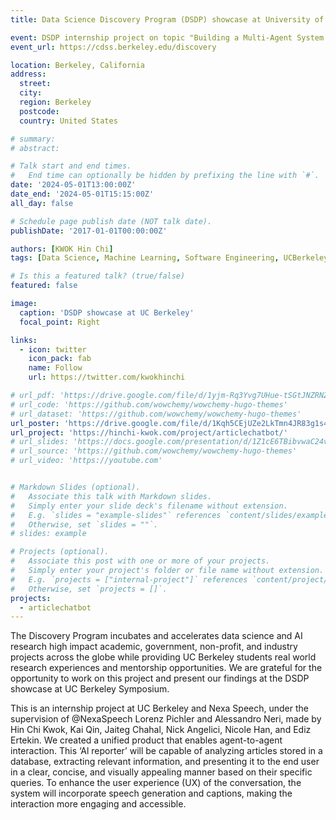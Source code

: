 ```yaml
---
title: Data Science Discovery Program (DSDP) showcase at University of California, Berkeley

event: DSDP internship project on topic "Building a Multi-Agent System for Real-Time Conversations Between Humans and Als"
event_url: https://cdss.berkeley.edu/discovery

location: Berkeley, California
address:
  street: 
  city: 
  region: Berkeley
  postcode: 
  country: United States

# summary: 
# abstract: 

# Talk start and end times.
#   End time can optionally be hidden by prefixing the line with `#`.
date: '2024-05-01T13:00:00Z'
date_end: '2024-05-01T15:15:00Z'
all_day: false

# Schedule page publish date (NOT talk date).
publishDate: '2017-01-01T00:00:00Z'

authors: [KWOK Hin Chi]
tags: [Data Science, Machine Learning, Software Engineering, UCBerkeley]

# Is this a featured talk? (true/false)
featured: false

image:
  caption: 'DSDP showcase at UC Berkeley'
  focal_point: Right

links:
  - icon: twitter
    icon_pack: fab
    name: Follow
    url: https://twitter.com/kwokhinchi

# url_pdf: 'https://drive.google.com/file/d/1yjm-Rq3Yvg7UHue-tSGtJNZRNZPrOeuX/view?usp=drive_link'
# url_code: 'https://github.com/wowchemy/wowchemy-hugo-themes'
# url_dataset: 'https://github.com/wowchemy/wowchemy-hugo-themes'
url_poster: 'https://drive.google.com/file/d/1Kqh5CEjUZe2LkTmn4JR83g1s4JD28NmT/view'
url_project: 'https://hinchi-kwok.com/project/articlechatbot/'
# url_slides: 'https://docs.google.com/presentation/d/1Z1cE6TBibvwaC24vnYemSWh-Yghb9Wyk/edit?usp=sharing&ouid=102358073185606588058&rtpof=true&sd=true'
# url_source: 'https://github.com/wowchemy/wowchemy-hugo-themes'
# url_video: 'https://youtube.com'


# Markdown Slides (optional).
#   Associate this talk with Markdown slides.
#   Simply enter your slide deck's filename without extension.
#   E.g. `slides = "example-slides"` references `content/slides/example-slides.md`.
#   Otherwise, set `slides = ""`.
# slides: example

# Projects (optional).
#   Associate this post with one or more of your projects.
#   Simply enter your project's folder or file name without extension.
#   E.g. `projects = ["internal-project"]` references `content/project/deep-learning/index.md`.
#   Otherwise, set `projects = []`.
projects:
  - articlechatbot
---
```


The Discovery Program incubates and accelerates data science and AI research high impact academic, government, non-profit, and industry projects across the globe while providing UC Berkeley students real world research experiences and mentorship opportunities. We are grateful for the opportunity to work on this project and present our findings at the DSDP showcase at UC Berkeley Symposium.

This is an internship project at UC Berkeley and Nexa Speech, under the supervision of @NexaSpeech Lorenz Pichler and Alessandro Neri, made by Hin Chi Kwok, Kai Qin, Jaiteg Chahal, Nick Angelici, Nicole Han, and Ediz Ertekin. We created a unified product that enables agent-to-agent interaction. This ‘Al reporter’ will be capable of analyzing articles stored in a database, extracting relevant information, and presenting it to the end user in a clear, concise, and visually appealing manner based on their specific queries. To enhance the user experience (UX) of the conversation, the system will incorporate speech generation and captions, making the interaction more engaging and accessible.

